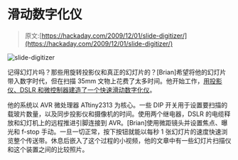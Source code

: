 # 滑动数字化仪

> 原文:[https://hackaday.com/2009/12/01/slide-digitizer/](https://hackaday.com/2009/12/01/slide-digitizer/)

![](../Images/74e50d622caf7df27697a89c0ce93ebc.png "slide-digitizer")

记得幻灯片吗？那些用旋转投影仪和真正的幻灯片的？[Brian]希望将他的幻灯片带入数字时代，但在扫描 35mm 文物上花费了太多时间。他开始工作，[用投影仪、DSLR 和微控制器建造了一个快速滑动数字化仪](http://babryce.com/slidedigitizer.html)。

他的系统以 AVR 微处理器 ATtiny2313 为核心。一些 DIP 开关用于设置要扫描的载玻片数量，以及同步投影仪和摄像机的时间。使用两个继电器，DSLR 的电缆释放和幻灯机上的远程推进引脚连接到 AVR。[Brian]使用微距镜头并设置焦点、曝光和 f-stop 手动。一旦一切正常，按下按钮就能以每秒 1 张幻灯片的速度快速浏览整个传送带。休息后嵌入了这个过程的小视频，他的文章中有一些幻灯片扫描仪和这个装置之间的比较照片。